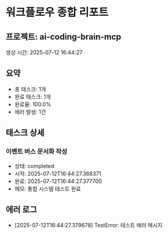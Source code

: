 # 워크플로우 종합 리포트

## 프로젝트: ai-coding-brain-mcp
생성 시간: 2025-07-12 16:44:27

## 요약
- 총 태스크: 1개
- 완료 태스크: 1개
- 완료율: 100.0%
- 에러 발생: 1건

## 태스크 상세

### 이벤트 버스 문서화 작성
- 상태: completed
- 시작: 2025-07-12T16:44:27.368371
- 완료: 2025-07-12T16:44:27.377700
- 메모: 통합 시스템 테스트 완료

## 에러 로그
- [2025-07-12T16:44:27.379678] TestError: 테스트 에러 메시지
